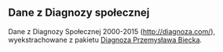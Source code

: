 ## Dane z Diagnozy społecznej

Dane z Diagnozy Społecznej 2000-2015 (http://diagnoza.com/), wyekstrachowane z pakietu [Diagnoza Przemysława Biecka](https://github.com/pbiecek/Diagnoza).